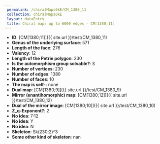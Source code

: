 ```yaml
--- 
 permalink: /chiralMaps6kE/CM_1380_11 
 collection: chiralMaps6kE
 layout: dataEntry
 title: Chiral maps up to 6000 edges - CM[1380;11]
---
```


- **ID**: [CM[1380;11]]({{ site.url }}/test/CM_1380_11)
- **Genus of the underlying surface**: 571
- **Length of the face**: 276
- **Valency**: 12
- **Length of the Petrie polygon**: 230
- **Is the automorphism group solvable?**: S
- **Number of vertices**: 230
- **Number of edges**: 1380
- **Number of faces**: 10
- **The map is self-**: none
- **Dual map**: [CM[1380;9]]({{ site.url }}/test/CM_1380_9)
- **Mirror (enantihomorphic) map**: [CM[1380;12]]({{ site.url }}/test/CM_1380_12)
- **Dual of the mirror image**: [CM[1380;10]]({{ site.url }}/test/CM_1380_10)
- **Z_q-Exponent?**: 2
- **No idea**:  7:12
- **No idea**: Y
- **No idea**: N
- **Skeleton**: Sk(230;2)^3
- **Some other kind of skeleton**: nan
